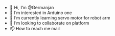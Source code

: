 - 👋 Hi, I’m @Germanjan
- 👀 I’m interested in Arduino one
- 🌱 I’m currently learning servo motor for robot arm
- 💞️ I’m looking to collaborate on platform
- 📫 How to reach me mail

<!---
Germanjan/Germanjan is a ✨ special ✨ repository because its `README.md` (this file) appears on your GitHub profile.
You can click the Preview link to take a look at your changes.
--->
